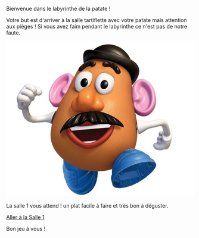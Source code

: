 Bienvenue dans le labyrinthe de la patate !

Votre but est d'arriver à la salle tartiflette avec votre patate mais attention aux pièges !
Si vous avez faim pendant le labyrinthe ce n'est pas de notre faute.

![alt text](/images/mpatate.JPG)

La salle 1 vous attend ! un plat facile à faire et très bon à déguster.

[Aller à la Salle 1](https://github.com/cfourcaud/TP2_GRP3_Labyrinthe/blob/main/Salle1.md "Prendre à gauche")


Bon jeu à vous !

